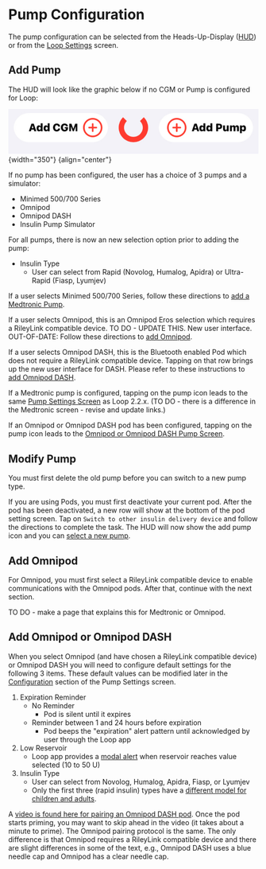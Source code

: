 # Pump Configuration

The pump configuration can be selected from the Heads-Up-Display ([HUD](loop-3-displays.md#heads-up-display)) or from the [Loop Settings](loop-3-settings.md) screen.

## Add Pump

The HUD will look like the graphic below if no CGM or Pump is configured for Loop:

![Loop HUD when both CGM and Pump have not been added](img/loop-3-hud-add-cgm-add-pump.svg){width="350"}
{align="center"}

If no pump has been configured, the user has a choice of 3 pumps and a simulator:

* Minimed 500/700 Series
* Omnipod
* Omnipod DASH
* Insulin Pump Simulator


For all pumps, there is now an new selection option prior to adding the pump:

* Insulin Type
    * User can select from Rapid (Novolog, Humalog, Apidra) or Ultra-Rapid (Fiasp, Lyumjev)

If a user selects Minimed 500/700 Series, follow these directions to [add a Medtronic Pump](../operation/loop-settings/mdt-pump.md).

If a user selects Omnipod, this is an Omnipod Eros selection which requires a RileyLink compatible device. TO DO - UPDATE THIS. New user interface. OUT-OF-DATE: Follow these directions to [add Omnipod](#add-omnipod).

If a user selects Omnipod DASH, this is the Bluetooth enabled Pod which does not require a RileyLink compatible device. Tapping on that row brings up the new user interface for DASH. Please refer to these instructions to [add Omnipod DASH](#add-omnipod-or-omnipod-dash).

If a Medtronic pump is configured, tapping on the pump icon leads to the same [Pump Settings Screen](../operation/loop-settings/pump-commands.md) as Loop 2.2.x. (TO DO - there is  a difference in the Medtronic screen - revise and update links.)

If an Omnipod or Omnipod DASH pod has been configured, tapping on the pump icon leads to the [Omnipod or Omnipod DASH Pump Screen](loop-3-omnipod.md).

## Modify Pump

You must first delete the old pump before you can switch to a new pump type.

If you are using Pods, you must first deactivate your current pod.  After the pod has been deactivated, a new row will show at the bottom of the pod setting screen. Tap on `Switch to other insulin delivery device` and follow the directions to complete the task. The HUD will now show the add pump icon and you can [select a new pump](#add-pump).





## Add Omnipod

For Omnipod, you must first select a RileyLink compatible device to enable communications with the Omnipod pods.  After that, continue with the next section.

TO DO - make a page that explains this for Medtronic or Omnipod.

## Add Omnipod or Omnipod DASH

When you select Omnipod (and have chosen a RileyLink compatible device) or Omnipod DASH you will need to configure default settings for the following 3 items.  These default values can be modified later in the [Configuration](loop-3-omnipod.md#dash-configuration) section of the Pump Settings screen.

1. Expiration Reminder
    * No Reminder 
        * Pod is silent until it expires
    * Reminder between 1 and 24 hours before expiration
        * Pod beeps the "expiration" alert pattern until acknowledged by user through the Loop app
1. Low Reservoir
    * Loop app provides a [modal alert](onboarding.md#what-does-modal-mean) when reservoir reaches value selected (10 to 50 U)
1. Insulin Type
    * User can select from Novolog, Humalog, Apidra, Fiasp, or Lyumjev
    * Only the first three (rapid insulin) types have a [different model for children and adults](onboarding.md#insulin-model).
    

A [video is found here for pairing an Omnipod DASH pod](https://drive.google.com/file/d/1mN5s8-oorvoa-gbjAaYbnUnl_-vvuhNC/view?usp=sharing). Once the pod starts priming, you may want to skip ahead in the video (it takes about a minute to prime). The Omnipod pairing protocol is the same. The only difference is that Omnipod requires a RileyLink compatible device and there are slight differences in some of the text, e.g., Omnipod DASH uses a blue needle cap and Omnipod has a clear needle cap.


